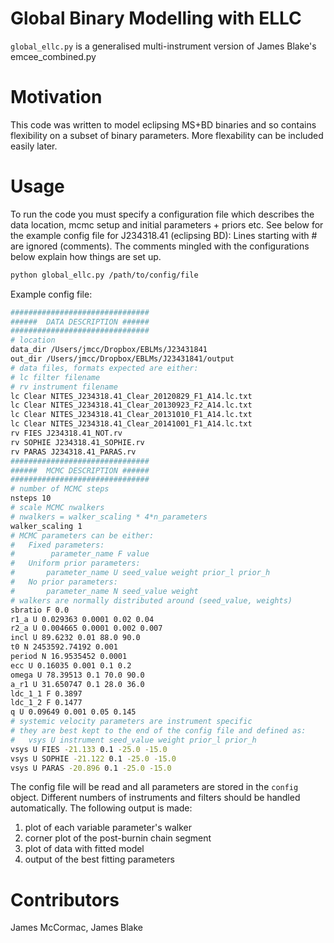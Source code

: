 # Global Binary Modelling with ELLC

```global_ellc.py``` is a generalised multi-instrument version of James Blake's emcee_combined.py

# Motivation

This code was written to model eclipsing MS+BD binaries and so contains
flexibility on a subset of binary parameters. More flexability can be
included easily later.

# Usage

To run the code you must specify a configuration file which describes the
data location, mcmc setup and initial parameters + priors etc. See below
for the example config file for J234318.41 (eclipsing BD):
Lines starting with # are ignored (comments). The comments mingled with
the configurations below explain how things are set up.

```sh
python global_ellc.py /path/to/config/file
```

Example config file:

```sh
###############################
######  DATA DESCRIPTION ######
###############################
# location
data_dir /Users/jmcc/Dropbox/EBLMs/J23431841
out_dir /Users/jmcc/Dropbox/EBLMs/J23431841/output
# data files, formats expected are either:
# lc filter filename
# rv instrument filename
lc Clear NITES_J234318.41_Clear_20120829_F1_A14.lc.txt
lc Clear NITES_J234318.41_Clear_20130923_F2_A14.lc.txt
lc Clear NITES_J234318.41_Clear_20131010_F1_A14.lc.txt
lc Clear NITES_J234318.41_Clear_20141001_F1_A14.lc.txt
rv FIES J234318.41_NOT.rv
rv SOPHIE J234318.41_SOPHIE.rv
rv PARAS J234318.41_PARAS.rv
###############################
######  MCMC DESCRIPTION ######
###############################
# number of MCMC steps
nsteps 10
# scale MCMC nwalkers
# nwalkers = walker_scaling * 4*n_parameters
walker_scaling 1
# MCMC parameters can be either:
#   Fixed parameters:
#        parameter_name F value
#   Uniform prior parameters:
#       parameter_name U seed_value weight prior_l prior_h
#   No prior parameters:
#       parameter_name N seed_value weight
# walkers are normally distributed around (seed_value, weights)
sbratio F 0.0
r1_a U 0.029363 0.0001 0.02 0.04
r2_a U 0.004665 0.0001 0.002 0.007
incl U 89.6232 0.01 88.0 90.0
t0 N 2453592.74192 0.001
period N 16.9535452 0.0001
ecc U 0.16035 0.001 0.1 0.2
omega U 78.39513 0.1 70.0 90.0
a_r1 U 31.650747 0.1 28.0 36.0
ldc_1_1 F 0.3897
ldc_1_2 F 0.1477
q U 0.09649 0.001 0.05 0.145
# systemic velocity parameters are instrument specific
# they are best kept to the end of the config file and defined as:
#   vsys U instrument seed_value weight prior_l prior_h
vsys U FIES -21.133 0.1 -25.0 -15.0
vsys U SOPHIE -21.122 0.1 -25.0 -15.0
vsys U PARAS -20.896 0.1 -25.0 -15.0
```

The config file will be read and all parameters are stored in the
```config``` object. Different numbers of instruments and filters
should be handled automatically.
The following output is made:

   1. plot of each variable parameter's walker
   1. corner plot of the post-burnin chain segment
   1. plot of data with fitted model
   1. output of the best fitting parameters

# Contributors

James McCormac, James Blake

